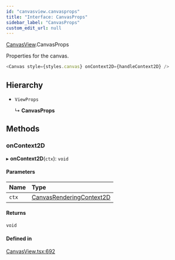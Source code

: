 ```yaml
---
id: "canvasview.canvasprops"
title: "Interface: CanvasProps"
sidebar_label: "CanvasProps"
custom_edit_url: null
---
```


[CanvasView](../modules/canvasview.md).CanvasProps

Properties for the canvas.

```typescript
<Canvas style={styles.canvas} onContext2D={handleContext2D} />
```

## Hierarchy

- `ViewProps`

  ↳ **CanvasProps**

## Methods

### onContext2D

▸ **onContext2D**(`ctx`): `void`

#### Parameters

| Name | Type |
| :------ | :------ |
| `ctx` | [CanvasRenderingContext2D](canvasview.canvasrenderingcontext2d.md) |

#### Returns

`void`

#### Defined in

[CanvasView.tsx:692](https://github.com/facebookresearch/playtorch/blob/1ab511e/react-native-pytorch-core/src/CanvasView.tsx#L692)
